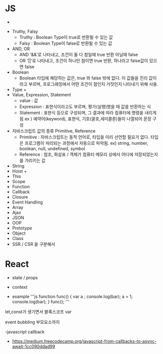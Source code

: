 # JS
  + 
- Truthy, Falsy
  + Truthy : Boolean Type이 true로 반환될 수 있는 값
  + Falsy : Boolean Type이 false로 반환될 수 있는 값
- AND, OR
  + AND '&&'로 나타내고, 조건이 둘 다 참일때 true 반환 아닐때 false
  + OR '||'로 나타내고, 조건이 하나만 참이면 true 반환, 하나라고 false값이 있으면 false
- Boolean
  + Boolean 타입에 해당하는 값은, true 와 false 밖에 없다. 이 값들을 진리 값이라고 부르며,
  프로그래밍에서 어떤 조건이 참인지 거짓인지 나타내기 위해 사용. 
- Type
  + 
- Value, Expression, Statement
  + value : 값
  + Expression : 표현식이라고도 부르며, 평가(실행)했을 때 값을 반환하는 식
  + Statement : 표현식 등으로 구성되며, 그 결과에 따라 컴퓨터에 명령을 내리게 됨
                ex ) 예약어(keyword), 표현식, 기호(괄호,세미콜론)들이 나열되어 문장 구성
- 자바스크립트 값의 종류 Primitive, Reference
  + Primitive : 자바스크립트는 동적 언어로, 타입을 미리 선언할 필요가 없다. 타입은 프로그램이 처리되는 과정에서 자동으로 파악됨.
  ex) string, number, boolean, null, undefined, symbol 
  + Reference : 참조, 화살표 / 객체가 컴퓨터 메모리 상에서 어디에 저장되었는지를 가리키는 값
- String
- Hoist
  + 
- This
- Scope
- Function
- Callback
- Closure
- Event Handling
- Array
- Ajax
- JSON
- OOP
- Prototype
- Object
- Class
- SSR / CSR 을 구분해서 


# React
- state / props
- context



- example
'''js
function func() {
  var a ;
  console.log(bar); 
  a = 1;
  console.log(bar);
}
func();
'''

let,const가 생기면서 블록스코프
var 


event bubbling 부모요소까지 

-javascript callback
  + https://medium.freecodecamp.org/javascript-from-callbacks-to-async-await-1cc090ddad99
